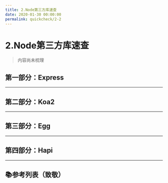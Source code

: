 ```yaml
---
title: 2.Node第三方库速查
date: 2020-01-30 00:00:00
permalink: quickcheck/2-2
---
```


# 2.Node第三方库速查

> 内容尚未梳理

## 第一部分：Express

---

## 第二部分：Koa2

---

## 第三部分：Egg

---

## 第四部分：Hapi

---

## 📚参考列表（致敬）